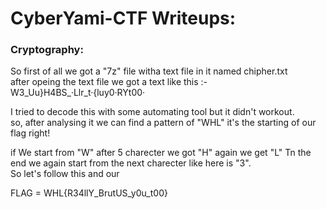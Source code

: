 # CyberYami-CTF Writeups: <br />

### Cryptography: <br />

So first of all we got a "7z" file witha text file in it named chipher.txt <br />
after opeing the text file we got a text like this :-  W3_Uu}H4BS_·Llr_t·{luy0·RYt00· <br />

I tried to decode this with some automating tool but it didn't workout. <br />
so, after analysing it we can find a pattern of "WHL" it's the starting of our flag right! <br />

if We start from "W" after 5 charecter we got "H" again we get "L" 
Tn the end we again start from the next charecter like here is "3". <br />
So let's follow this and our <br />

FLAG = WHL{R34llY_BrutUS_y0u_t00}
